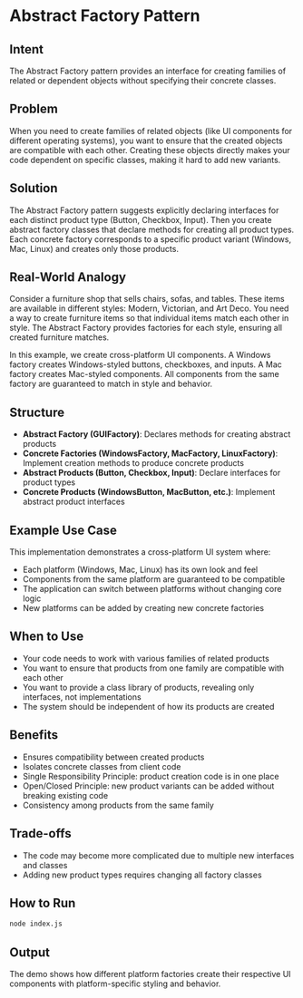 # Abstract Factory Pattern

## Intent
The Abstract Factory pattern provides an interface for creating families of related or dependent objects without specifying their concrete classes.

## Problem
When you need to create families of related objects (like UI components for different operating systems), you want to ensure that the created objects are compatible with each other. Creating these objects directly makes your code dependent on specific classes, making it hard to add new variants.

## Solution
The Abstract Factory pattern suggests explicitly declaring interfaces for each distinct product type (Button, Checkbox, Input). Then you create abstract factory classes that declare methods for creating all product types. Each concrete factory corresponds to a specific product variant (Windows, Mac, Linux) and creates only those products.

## Real-World Analogy
Consider a furniture shop that sells chairs, sofas, and tables. These items are available in different styles: Modern, Victorian, and Art Deco. You need a way to create furniture items so that individual items match each other in style. The Abstract Factory provides factories for each style, ensuring all created furniture matches.

In this example, we create cross-platform UI components. A Windows factory creates Windows-styled buttons, checkboxes, and inputs. A Mac factory creates Mac-styled components. All components from the same factory are guaranteed to match in style and behavior.

## Structure
- **Abstract Factory (GUIFactory)**: Declares methods for creating abstract products
- **Concrete Factories (WindowsFactory, MacFactory, LinuxFactory)**: Implement creation methods to produce concrete products
- **Abstract Products (Button, Checkbox, Input)**: Declare interfaces for product types
- **Concrete Products (WindowsButton, MacButton, etc.)**: Implement abstract product interfaces

## Example Use Case
This implementation demonstrates a cross-platform UI system where:
- Each platform (Windows, Mac, Linux) has its own look and feel
- Components from the same platform are guaranteed to be compatible
- The application can switch between platforms without changing core logic
- New platforms can be added by creating new concrete factories

## When to Use
- Your code needs to work with various families of related products
- You want to ensure that products from one family are compatible with each other
- You want to provide a class library of products, revealing only interfaces, not implementations
- The system should be independent of how its products are created

## Benefits
- Ensures compatibility between created products
- Isolates concrete classes from client code
- Single Responsibility Principle: product creation code is in one place
- Open/Closed Principle: new product variants can be added without breaking existing code
- Consistency among products from the same family

## Trade-offs
- The code may become more complicated due to multiple new interfaces and classes
- Adding new product types requires changing all factory classes

## How to Run
```bash
node index.js
```

## Output
The demo shows how different platform factories create their respective UI components with platform-specific styling and behavior.
